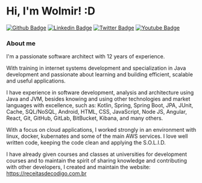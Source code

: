 # Hi, I'm Wolmir! :D

[![Github Badge](https://img.shields.io/badge/-Github-000?style=flat-square&logo=Github&logoColor=white&link=https://github.com/wolmirgarbin)](https://github.com/wolmirgarbin)
[![Linkedin Badge](https://img.shields.io/badge/-LinkedIn-blue?style=flat-square&logo=Linkedin&logoColor=white&link=https://www.linkedin.com/in/wolmir-cezer-garbin/)](https://www.linkedin.com/in/wolmir-cezer-garbin/)
[![Twitter Badge](https://img.shields.io/badge/-Twitter-1ca0f1?style=flat-square&labelColor=1ca0f1&logo=twitter&logoColor=white&link=https://twitter.com/wcgarbin)](https://twitter.com/wcgarbin)
[![Youtube Badge](https://img.shields.io/badge/-YouTube-ff0000?style=flat-square&labelColor=ff0000&logo=youtube&logoColor=white&link=https://www.youtube.com/channel/UC9XwbqDtIgEsAnYFDPZJuiA)](https://www.youtube.com/channel/UC9XwbqDtIgEsAnYFDPZJuiA)

### About me

I'm a passionate software architect with 12 years of experience.

With training in internet systems development and specialization in Java development and passionate about learning and building efficient, scalable and useful applications.

I have experience in software development, analysis and architecture using Java and JVM, besides knowing and using other technologies and market languages with excellence, such as: Kotlin, Spring, Spring Boot, JPA, JUnit, Cache, SQL/NoSQL, Android, HTML, CSS, JavaScript, Node JS, Angular, React, Git, GitHub, GitLab, BitBucket, Kibana, and many others.

With a focus on cloud applications, I worked strongly in an environment with linux, docker, kubernates and some of the main AWS services. I love well written code, keeping the code clean and applying the S.O.L.I.D.

I have already given courses and classes at universities for development courses and to maintain the spirit of sharing knowledge and contributing with other developers, I created and maintain the website: https://receitasdecodigo.com.br



<!--
**wolmirgarbin/wolmirgarbin** is a ✨ _special_ ✨ repository because its `README.md` (this file) appears on your GitHub profile.

Here are some ideas to get you started:

- 🔭 I’m currently working on ...
- 🌱 I’m currently learning ...
- 👯 I’m looking to collaborate on ...
- 🤔 I’m looking for help with ...
- 💬 Ask me about ...
- 📫 How to reach me: ...
- 😄 Pronouns: ...
- ⚡ Fun fact: ...
-->
